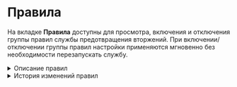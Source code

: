 # Правила

На вкладке **Правила** доступны для просмотра, включения и отключения группы правил службы предотвращения вторжений. При включении/отключении группы правил настройки применяются мгновенно без необходимости перезапускать службу.

<details>

<summary>Описание правил</summary>

- **Блокирование утечек информации** - обнаруживает/блокирует попытки получить данные и информацию.

- **Атаки на получение прав пользователя** - обнаруживает/блокирует попытки получить учетные данные пользователя.

- **Попытки получения привилегий администратора** - обнаруживает/блокирует попытки повысить привилегии до администратора и полученить учетные данные администратора.

- **Попытки проведения DoS-атак** - обнаруживает/блокирует попытки провести атаки типа "отказ в обслуживании" (denial-of-service attack).

- **Попытки получения системных файлов** - обнаруживает/блокирует системные конфигурации.

- **Попытки получения привилегий пользователя** - обнаруживает/блокирует попытки повысить привилегии и получить учетные данные пользователей.

- **Потенциально опасный трафик** - обнаруживает/блокирует зашифрованный или запутанный трафик, нестандартные запросы.

- **Пулы криптомайнеров** - обнаруживает/блокирует взаимодействие с сетями криптомайнеров и обращения для передачи нагрузки, которые криптомайнеры используют для майнинга.

- **Блокирование крупных утечек информации** - обнаруживает/блокирует попытки получить данные и информацию.

- **Управление вредоносным ПО** - обнаруживает/блокирует связь с инфраструктурой управления и контроля (С2), которую злоумышленники используют для управления зараженными устройствами и кражи конфиденциальных данных.

- **Обнаружение успешных краж учетных данных** - обнаруживает/блокирует кражи учетных данных.

- **Попытки авторизации с логином и паролем по-умолчанию** - обнаруживает/блокирует попытки зайти под учетными данными с простыми паролями (аналогично Bruteforce).

- **Использование DNS-трафика для управления вредоносным ПО** - обнаруживает/блокирует связь с инфраструктурой управления и контроля (С2).

- **Эксплойты** - обнаруживает/блокирует использование уязвимостей систем (с индификатором CVE-XXXX-XXXXX).

- **Определение внешнего IP-адреса** - обнаруживает/блокирует попытки взаимодействия с инфраструктурой из внешних сетей.

- **Расширенная база правил (от Лаборатории Касперского)** - набор правил по обнаружению/блокировке от Лаборатории Касперского.

- **Анонимайзеры** - обнаруживает/блокирует анонимайзеры.

- **DNS поверх HTTPS** - обнаруживает/блокирует попытки сокрытия DNS-запросов по седьмому уровню TLS/SSL.

- **GeoIP Страны Восточной Европы** - обнаруживает/блокирует попытки доступа к IP-адресам, основываясь на базе данных MaxMind's GeoIP databases.

- **Чёрный список IP-адресов** - обнаруживает/блокирует трафик к IP-адресам из баз safe-surf.ru и cinsarmy.com.

- **SSL-сертификаты, используемые вредоносным ПО и ботнетами** - обнаруживает/блокирует связь с командными цетрами злоумышленников (С2).

- **Телеметрия Windows** - обнаруживает/блокирует Телеметрию Windows.

- **Обнаружение подозрительной сетевой активности** - обнаруживает/блокирует аномалии или нестандартные действия легитимных пользователей в сети.

- **Блокирование атак** - обнаруживает/блокирует подозрительные IP-адреса (IP Reputation).

- **Попытки сканирования сети** - обнаруживает/блокирует сканирование сети.

- **Обнаружение нарушений стандартов сетевых протоколов** - обнаруживает/блокирует обращения по нестандартным/прошитым протоколам.

- **Трафик устаревшего уязвимого ПО** - обнаруживает/блокирует связи с командными цетрами злоумышленников (С2).

- **Запросы на скомпрометированные ресурсы** - обнаруживает/блокирует связи с командными цетрами злоумышленников (С2).

- **Ошибки в сетевых протоколах** - обнаруживает/блокирует ошибки сетевых протоколов.

- **Нежелательное программное обеспечение** - обнаруживает/блокирует вредоносное ПО.

- **Блокирование подозрительных RPС-запросов** - обнаруживает/блокирует удаленный вызов процедур (обычно используется для вызова удаленных функций на сервере, требующих результата действия).
 
- **Блокирование попыток запуска исполняемого кода** - обнаруживает/блокирует Remote Code Execution (RCE).

- **Попытки использования социальной инженерии** - обнаруживает/блокирует "атаку на человека".

- **Обнаружение подозрительных команд** - обнаруживает/блокирует нестандартные команды, не характерные системам.

- **Атаки на получение привилегий администратора** - обнаруживает/блокирует попытки получить привилегии администратора.

- **Подозрительное обращение к файлам** - обнаруживает/блокирует нестандартное обращение к файлам системы.

- **Авторизация с подозрительным логином** 

- **Целевое использование вредоносного ПО** - обнаруживает/блокирует вредоносное программное обеспечение.
 
- **Блокирование активности троянских программ** - обнаруживает/блокирует вредоносные трояны.

- **Неизвестный тип трафика** - обнаруживает/блокирует неопознаный/вредоносный трафик.

- **Блокирование некорректных попыток получения привилегий пользователя** - обнаруживает/блокирует попытки получить привелегии пользователя.

- **Нецелевое использование стандартных портов** - обнаруживает/блокирует использование стандартных портов в нелегетимных целях.

</details>

<details>

<summary>История изменений правил</summary>

**14.12.2023**
- Оптимизированы правила блокировки анонимайзеров

**31.01.2024**
- Улучшена блокировка Hola VPN и Browsec VPN

**11.12.2023**
- Удалена категория "Попытки выполнить системный вызов" из IPS

**07.12.2023**
- Добавлены новые правила для Windows Telemetry
- Не блокируется VPN-Browsec (добавлены новые правила для блокировки VPN-Browsec)
- Удалена категория Защита SMTP
- Телеметрия Windows блокирует Skype (убраны 2 правила телеметрии, которые блокировали функции Skype)

**23.11.2023**
- Ошибка в формировании правил пула криптомайнеров (исправлена ошибка правил, блокирующая легитимные ресурсы по типу www.fr)

**31.10.2023**
- Удалено правило "ET EXPLOIT Cisco IOS XE Web Server Possible Authentication Bypass Attempt (CVE-2023-20198) (Outbound)" из-за некоректности обработки

**30.10.2023**
- Удаление из обработки ET категории web-app-attack (Атаки на веб-приложения)

**12.10.2023**
- Удалена категория PT Open

**02.10.2023** 
- Убраны устаревшие и/или неработающие правила

**20.09.2023** 
- Оптимизация расширенных правил

**21.07.2023** 
- Отключено правило, блокирующее вход в AD.

**21.06.2023:**	 
* Исправление входа в Active Directory

**05.06.2023:**	 
* Улучшение блокировки криптомайнеров

**30.05.2023:**	 
* Улучшение блокировки DoH-запросов

**17.05.2023:**	 
* Добавлена блокировка эксплоита MSMQ-серверов (CVE-2023-21554)

**06.04.2023:**	 
* Обновление черного списка
* Обновление источников детектирования DoH

**09.03.2023:**	 
* Улучшение блокировки пулов криптомайнеров

**06.03.2023:**	 
* Оптимизация срабатывания правил

**02.03.2023:**	 
* Исправление работы FreeDNS 
* Улучшение блокировки TOR и анонимайзеров

**01.03.2023:**	 
* Исправление работы DropBox

**21.02.2023:**	 
* Обновление источников черного списка IP-адресов
* Исправление работы Windows Store

**13.02.2023:**	 
* Добавлен список SSL-сертификатов вредоносного ПО

**06.02.2023:**	 
* Исправление доступа к Skype for Business

**26.01.2023:**	 
* Исправление доступа к Autodesk Fusion 360

**29.12.2022:**	 
* Обновлен черный список IP-адресов

**26.12.2022:**	 
* Обновлен список адресов криптомайнеров

**13.12.2022:**	
* Блокировка источников ВПО уязвимости нулевого дня в продуктах Microsoft Exchange Server

**29.11.2022:** 
* Исправления доступа к ipinfo.io

**26.10.2022:**
* Удалена отдельная категория правил **Список НКЦКИ** \
  Источник данных атакующих НКЦКИ остается в составе баз, являясь частью "Черного списка IP-адресов"

**21.10.2022:**
* Удалена группа **Активные ботнеты** \
  Актуальные угрозы блокируются с помощью "Черных списков IP-адресов"

</details>